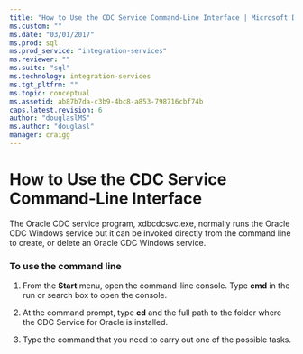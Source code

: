 ```yaml
---
title: "How to Use the CDC Service Command-Line Interface | Microsoft Docs"
ms.custom: ""
ms.date: "03/01/2017"
ms.prod: sql
ms.prod_service: "integration-services"
ms.reviewer: ""
ms.suite: "sql"
ms.technology: integration-services
ms.tgt_pltfrm: ""
ms.topic: conceptual
ms.assetid: ab87b7da-c3b9-4bc8-a853-798716cbf74b
caps.latest.revision: 6
author: "douglaslMS"
ms.author: "douglasl"
manager: craigg
---
```

# How to Use the CDC Service Command-Line Interface
  The Oracle CDC service program, xdbcdcsvc.exe, normally runs the Oracle CDC Windows service but it can be invoked directly from the command line to create, or delete an Oracle CDC Windows service.  
  
### To use the command line  
  
1.  From the **Start** menu, open the command-line console. Type **cmd** in the run or search box to open the console.  
  
2.  At the command prompt, type **cd** and the full path to the folder where the CDC Service for Oracle is installed.  
  
3.  Type the command that you need to carry out one of the possible tasks.  
  
  
